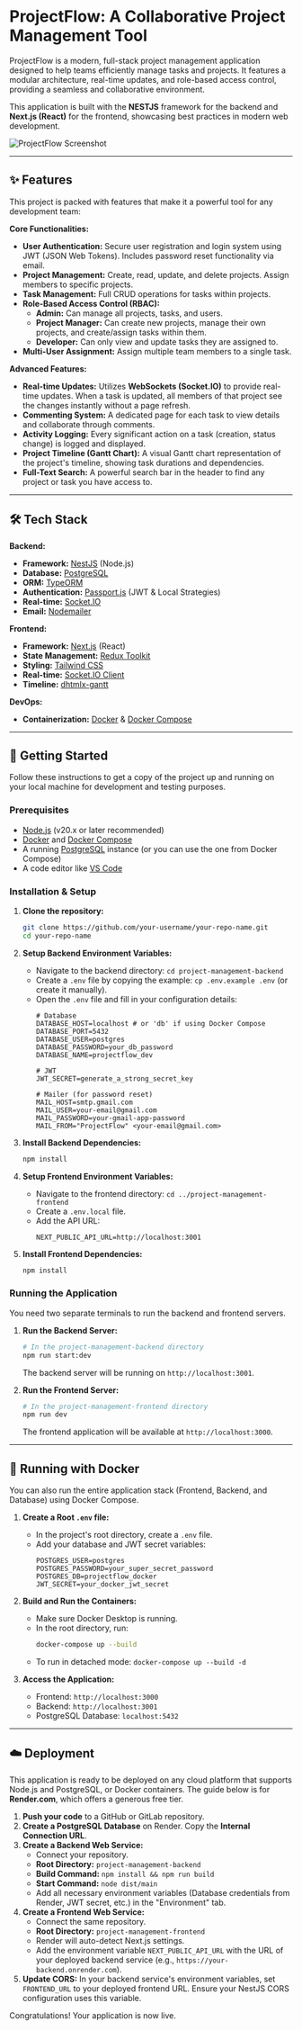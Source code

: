 # ProjectFlow: A Collaborative Project Management Tool

ProjectFlow is a modern, full-stack project management application designed to help teams efficiently manage tasks and projects. It features a modular architecture, real-time updates, and role-based access control, providing a seamless and collaborative environment.

This application is built with the **NESTJS** framework for the backend and **Next.js (React)** for the frontend, showcasing best practices in modern web development.

![ProjectFlow Screenshot](https://i.ibb.co/XYZ/your-screenshot-url.png) 
<!-- Replace this with a nice screenshot of your app's dashboard -->

---

## ✨ Features

This project is packed with features that make it a powerful tool for any development team:

**Core Functionalities:**
- **User Authentication:** Secure user registration and login system using JWT (JSON Web Tokens). Includes password reset functionality via email.
- **Project Management:** Create, read, update, and delete projects. Assign members to specific projects.
- **Task Management:** Full CRUD operations for tasks within projects.
- **Role-Based Access Control (RBAC):**
    - **Admin:** Can manage all projects, tasks, and users.
    - **Project Manager:** Can create new projects, manage their own projects, and create/assign tasks within them.
    - **Developer:** Can only view and update tasks they are assigned to.
- **Multi-User Assignment:** Assign multiple team members to a single task.

**Advanced Features:**
- **Real-time Updates:** Utilizes **WebSockets (Socket.IO)** to provide real-time updates. When a task is updated, all members of that project see the changes instantly without a page refresh.
- **Commenting System:** A dedicated page for each task to view details and collaborate through comments.
- **Activity Logging:** Every significant action on a task (creation, status change) is logged and displayed.
- **Project Timeline (Gantt Chart):** A visual Gantt chart representation of the project's timeline, showing task durations and dependencies.
- **Full-Text Search:** A powerful search bar in the header to find any project or task you have access to.

---

## 🛠️ Tech Stack

**Backend:**
- **Framework:** [NestJS](https://nestjs.com/) (Node.js)
- **Database:** [PostgreSQL](https://www.postgresql.org/)
- **ORM:** [TypeORM](https://typeorm.io/)
- **Authentication:** [Passport.js](http://www.passportjs.org/) (JWT & Local Strategies)
- **Real-time:** [Socket.IO](https://socket.io/)
- **Email:** [Nodemailer](https://nodemailer.com/)

**Frontend:**
- **Framework:** [Next.js](https://nextjs.org/) (React)
- **State Management:** [Redux Toolkit](https://redux-toolkit.js.org/)
- **Styling:** [Tailwind CSS](https://tailwindcss.com/)
- **Real-time:** [Socket.IO Client](https://socket.io/docs/v4/client-installation/)
- **Timeline:** [dhtmlx-gantt](https://dhtmlx.com/gantt/)

**DevOps:**
- **Containerization:** [Docker](https://www.docker.com/) & [Docker Compose](https://docs.docker.com/compose/)

---

## 🚀 Getting Started

Follow these instructions to get a copy of the project up and running on your local machine for development and testing purposes.

### Prerequisites

- [Node.js](https://nodejs.org/) (v20.x or later recommended)
- [Docker](https://www.docker.com/products/docker-desktop/) and [Docker Compose](https://docs.docker.com/compose/install/)
- A running [PostgreSQL](https://www.postgresql.org/download/) instance (or you can use the one from Docker Compose)
- A code editor like [VS Code](https://code.visualstudio.com/)

### Installation & Setup

1.  **Clone the repository:**
    ```bash
    git clone https://github.com/your-username/your-repo-name.git
    cd your-repo-name
    ```

2.  **Setup Backend Environment Variables:**
    - Navigate to the backend directory: `cd project-management-backend`
    - Create a `.env` file by copying the example: `cp .env.example .env` (or create it manually).
    - Open the `.env` file and fill in your configuration details:
      ```env
      # Database
      DATABASE_HOST=localhost # or 'db' if using Docker Compose
      DATABASE_PORT=5432
      DATABASE_USER=postgres
      DATABASE_PASSWORD=your_db_password
      DATABASE_NAME=projectflow_dev

      # JWT
      JWT_SECRET=generate_a_strong_secret_key

      # Mailer (for password reset)
      MAIL_HOST=smtp.gmail.com
      MAIL_USER=your-email@gmail.com
      MAIL_PASSWORD=your-gmail-app-password
      MAIL_FROM="ProjectFlow" <your-email@gmail.com>
      ```

3.  **Install Backend Dependencies:**
    ```bash
    npm install
    ```

4.  **Setup Frontend Environment Variables:**
    - Navigate to the frontend directory: `cd ../project-management-frontend`
    - Create a `.env.local` file.
    - Add the API URL:
      ```env
      NEXT_PUBLIC_API_URL=http://localhost:3001
      ```

5.  **Install Frontend Dependencies:**
    ```bash
    npm install
    ```

### Running the Application

You need two separate terminals to run the backend and frontend servers.

1.  **Run the Backend Server:**
    ```bash
    # In the project-management-backend directory
    npm run start:dev
    ```
    The backend server will be running on `http://localhost:3001`.

2.  **Run the Frontend Server:**
    ```bash
    # In the project-management-frontend directory
    npm run dev
    ```
    The frontend application will be available at `http://localhost:3000`.

---

## 🐳 Running with Docker

You can also run the entire application stack (Frontend, Backend, and Database) using Docker Compose.

1.  **Create a Root `.env` file:**
    - In the project's root directory, create a `.env` file.
    - Add your database and JWT secret variables:
      ```env
      POSTGRES_USER=postgres
      POSTGRES_PASSWORD=your_super_secret_password
      POSTGRES_DB=projectflow_docker
      JWT_SECRET=your_docker_jwt_secret
      ```

2.  **Build and Run the Containers:**
    - Make sure Docker Desktop is running.
    - In the root directory, run:
      ```bash
      docker-compose up --build
      ```
    - To run in detached mode: `docker-compose up --build -d`

3.  **Access the Application:**
    - Frontend: `http://localhost:3000`
    - Backend: `http://localhost:3001`
    - PostgreSQL Database: `localhost:5432`

---

## ☁️ Deployment

This application is ready to be deployed on any cloud platform that supports Node.js and PostgreSQL, or Docker containers. The guide below is for **Render.com**, which offers a generous free tier.

1.  **Push your code** to a GitHub or GitLab repository.
2.  **Create a PostgreSQL Database** on Render. Copy the **Internal Connection URL**.
3.  **Create a Backend Web Service:**
    - Connect your repository.
    - **Root Directory:** `project-management-backend`
    - **Build Command:** `npm install && npm run build`
    - **Start Command:** `node dist/main`
    - Add all necessary environment variables (Database credentials from Render, JWT secret, etc.) in the "Environment" tab.
4.  **Create a Frontend Web Service:**
    - Connect the same repository.
    - **Root Directory:** `project-management-frontend`
    - Render will auto-detect Next.js settings.
    - Add the environment variable `NEXT_PUBLIC_API_URL` with the URL of your deployed backend service (e.g., `https://your-backend.onrender.com`).
5.  **Update CORS:** In your backend service's environment variables, set `FRONTEND_URL` to your deployed frontend URL. Ensure your NestJS CORS configuration uses this variable.

Congratulations! Your application is now live.